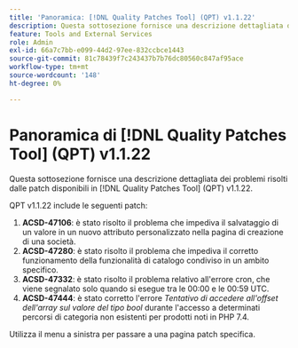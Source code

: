 ```yaml
---
title: 'Panoramica: [!DNL Quality Patches Tool] (QPT) v1.1.22'
description: Questa sottosezione fornisce una descrizione dettagliata dei problemi risolti dalle patch disponibili in  [!DNL Quality Patches Tool] (QPT) v1.1.22.
feature: Tools and External Services
role: Admin
exl-id: 66a7c7bb-e099-44d2-97ee-832ccbce1443
source-git-commit: 81c78439f7c243437b7b76dc80560c847af95ace
workflow-type: tm+mt
source-wordcount: '148'
ht-degree: 0%

---
```


# Panoramica di [!DNL Quality Patches Tool] (QPT) v1.1.22

Questa sottosezione fornisce una descrizione dettagliata dei problemi risolti dalle patch disponibili in [!DNL Quality Patches Tool] (QPT) v1.1.22.

QPT v1.1.22 include le seguenti patch:

1. **ACSD-47106**: è stato risolto il problema che impediva il salvataggio di un valore in un nuovo attributo personalizzato nella pagina di creazione di una società.
1. **ACSD-47280**: è stato risolto il problema che impediva il corretto funzionamento della funzionalità di catalogo condiviso in un ambito specifico.
1. **ACSD-47332**: è stato risolto il problema relativo all&#39;errore cron, che viene segnalato solo quando si esegue tra le 00:00 e le 00:59 UTC.
1. **ACSD-47444**: è stato corretto l&#39;errore _Tentativo di accedere all&#39;offset dell&#39;array sul valore del tipo bool_ durante l&#39;accesso a determinati percorsi di categoria non esistenti per prodotti noti in PHP 7.4.

Utilizza il menu a sinistra per passare a una pagina patch specifica.
